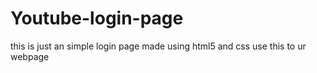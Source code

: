 # Youtube-login-page
this is just an simple login page made using html5 and css use this to ur webpage 
